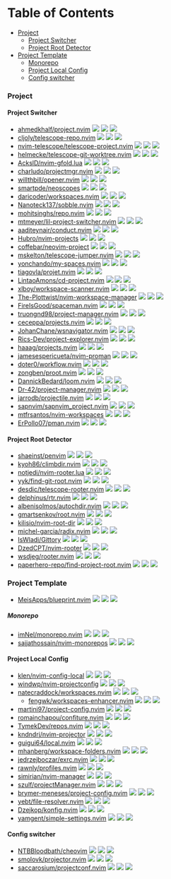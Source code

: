 # Table of Contents

<!-- toc -->

- [Project](#project)
  * [Project Switcher](#project-switcher)
  * [Project Root Detector](#project-root-detector)
- [Project Template](#project-template)
    + [Monorepo](#monorepo)
  * [Project Local Config](#project-local-config)
  * [Config switcher](#config-switcher)

<!-- tocstop -->

### Project

#### Project Switcher

- [ahmedkhalf/project.nvim](https://github.com/ahmedkhalf/project.nvim) ![](https://img.shields.io/github/stars/ahmedkhalf/project.nvim) ![](https://img.shields.io/github/last-commit/ahmedkhalf/project.nvim) ![](https://img.shields.io/github/commit-activity/y/ahmedkhalf/project.nvim)
- [cljoly/telescope-repo.nvim](https://cj.rs/telescope-repo-nvim/) ![](https://img.shields.io/github/stars/cljoly/telescope-repo.nvim) ![](https://img.shields.io/github/last-commit/cljoly/telescope-repo.nvim) ![](https://img.shields.io/github/commit-activity/y/cljoly/telescope-repo.nvim)
- [nvim-telescope/telescope-project.nvim](https://github.com/nvim-telescope/telescope-project.nvim) ![](https://img.shields.io/github/stars/nvim-telescope/telescope-project.nvim) ![](https://img.shields.io/github/last-commit/nvim-telescope/telescope-project.nvim) ![](https://img.shields.io/github/commit-activity/y/nvim-telescope/telescope-project.nvim)
- [helmecke/telescope-git-worktree.nvim](https://github.com/helmecke/telescope-git-worktree.nvim) ![](https://img.shields.io/github/stars/helmecke/telescope-git-worktree.nvim) ![](https://img.shields.io/github/last-commit/helmecke/telescope-git-worktree.nvim) ![](https://img.shields.io/github/commit-activity/y/helmecke/telescope-git-worktree.nvim)
- [AckslD/nvim-gfold.lua](https://github.com/AckslD/nvim-gfold.lua) ![](https://img.shields.io/github/stars/AckslD/nvim-gfold.lua) ![](https://img.shields.io/github/last-commit/AckslD/nvim-gfold.lua) ![](https://img.shields.io/github/commit-activity/y/AckslD/nvim-gfold.lua)
- [charludo/projectmgr.nvim](https://github.com/charludo/projectmgr.nvim) ![](https://img.shields.io/github/stars/charludo/projectmgr.nvim) ![](https://img.shields.io/github/last-commit/charludo/projectmgr.nvim) ![](https://img.shields.io/github/commit-activity/y/charludo/projectmgr.nvim)
- [willthbill/opener.nvim](https://github.com/willthbill/opener.nvim) ![](https://img.shields.io/github/stars/willthbill/opener.nvim) ![](https://img.shields.io/github/last-commit/willthbill/opener.nvim) ![](https://img.shields.io/github/commit-activity/y/willthbill/opener.nvim)
- [smartpde/neoscopes](https://github.com/smartpde/neoscopes) ![](https://img.shields.io/github/stars/smartpde/neoscopes) ![](https://img.shields.io/github/last-commit/smartpde/neoscopes) ![](https://img.shields.io/github/commit-activity/y/smartpde/neoscopes)
- [daricoder/workspaces.nvim](https://github.com/daricoder/workspaces.nvim) ![](https://img.shields.io/github/stars/daricoder/workspaces.nvim) ![](https://img.shields.io/github/last-commit/daricoder/workspaces.nvim) ![](https://img.shields.io/github/commit-activity/y/daricoder/workspaces.nvim)
- [Nanoteck137/sobble.nvim](https://github.com/Nanoteck137/sobble.nvim) ![](https://img.shields.io/github/stars/Nanoteck137/sobble.nvim) ![](https://img.shields.io/github/last-commit/Nanoteck137/sobble.nvim) ![](https://img.shields.io/github/commit-activity/y/Nanoteck137/sobble.nvim)
- [mohitsinghs/repo.nvim](https://github.com/mohitsinghs/repo.nvim) ![](https://img.shields.io/github/stars/mohitsinghs/repo.nvim) ![](https://img.shields.io/github/last-commit/mohitsinghs/repo.nvim) ![](https://img.shields.io/github/commit-activity/y/mohitsinghs/repo.nvim)
- [mtmeyer/lil-project-switcher.nvim](https://github.com/mtmeyer/lil-project-switcher.nvim) ![](https://img.shields.io/github/stars/mtmeyer/lil-project-switcher.nvim) ![](https://img.shields.io/github/last-commit/mtmeyer/lil-project-switcher.nvim) ![](https://img.shields.io/github/commit-activity/y/mtmeyer/lil-project-switcher.nvim)
- [aaditeynair/conduct.nvim](https://github.com/aaditeynair/conduct.nvim) ![](https://img.shields.io/github/stars/aaditeynair/conduct.nvim) ![](https://img.shields.io/github/last-commit/aaditeynair/conduct.nvim) ![](https://img.shields.io/github/commit-activity/y/aaditeynair/conduct.nvim)
- [Hubro/nvim-projects](https://github.com/Hubro/nvim-projects) ![](https://img.shields.io/github/stars/Hubro/nvim-projects) ![](https://img.shields.io/github/last-commit/Hubro/nvim-projects) ![](https://img.shields.io/github/commit-activity/y/Hubro/nvim-projects)
- [coffebar/neovim-project](https://github.com/coffebar/neovim-project) ![](https://img.shields.io/github/stars/coffebar/neovim-project) ![](https://img.shields.io/github/last-commit/coffebar/neovim-project) ![](https://img.shields.io/github/commit-activity/y/coffebar/neovim-project)
- [mskelton/telescope-jumper.nvim](https://github.com/mskelton/telescope-jumper.nvim) ![](https://img.shields.io/github/stars/mskelton/telescope-jumper.nvim) ![](https://img.shields.io/github/last-commit/mskelton/telescope-jumper.nvim) ![](https://img.shields.io/github/commit-activity/y/mskelton/telescope-jumper.nvim)
- [yonchando/my-spaces.nvim](https://github.com/yonchando/my-spaces.nvim) ![](https://img.shields.io/github/stars/yonchando/my-spaces.nvim) ![](https://img.shields.io/github/last-commit/yonchando/my-spaces.nvim) ![](https://img.shields.io/github/commit-activity/y/yonchando/my-spaces.nvim)
- [tiagovla/projet.nvim](https://github.com/tiagovla/projet.nvim) ![](https://img.shields.io/github/stars/tiagovla/projet.nvim) ![](https://img.shields.io/github/last-commit/tiagovla/projet.nvim) ![](https://img.shields.io/github/commit-activity/y/tiagovla/projet.nvim)
- [LintaoAmons/cd-project.nvim](https://github.com/LintaoAmons/cd-project.nvim) ![](https://img.shields.io/github/stars/LintaoAmons/cd-project.nvim) ![](https://img.shields.io/github/last-commit/LintaoAmons/cd-project.nvim) ![](https://img.shields.io/github/commit-activity/y/LintaoAmons/cd-project.nvim)
- [xlboy/workspace-scanner.nvim](https://github.com/xlboy/workspace-scanner.nvim) ![](https://img.shields.io/github/stars/xlboy/workspace-scanner.nvim) ![](https://img.shields.io/github/last-commit/xlboy/workspace-scanner.nvim) ![](https://img.shields.io/github/commit-activity/y/xlboy/workspace-scanner.nvim)
- [The-Plottwist/nvim-workspace-manager](https://github.com/The-Plottwist/nvim-workspace-manager) ![](https://img.shields.io/github/stars/The-Plottwist/nvim-workspace-manager) ![](https://img.shields.io/github/last-commit/The-Plottwist/nvim-workspace-manager) ![](https://img.shields.io/github/commit-activity/y/The-Plottwist/nvim-workspace-manager)
- [FireIsGood/spaceman.nvim](https://github.com/FireIsGood/spaceman.nvim) ![](https://img.shields.io/github/stars/FireIsGood/spaceman.nvim) ![](https://img.shields.io/github/last-commit/FireIsGood/spaceman.nvim) ![](https://img.shields.io/github/commit-activity/y/FireIsGood/spaceman.nvim)
- [truongnd98/project-manager.nvim](https://github.com/truongnd98/project-manager.nvim) ![](https://img.shields.io/github/stars/truongnd98/project-manager.nvim) ![](https://img.shields.io/github/last-commit/truongnd98/project-manager.nvim) ![](https://img.shields.io/github/commit-activity/y/truongnd98/project-manager.nvim)
- [ceceppa/projects.nvim](https://github.com/ceceppa/projects.nvim) ![](https://img.shields.io/github/stars/ceceppa/projects.nvim) ![](https://img.shields.io/github/last-commit/ceceppa/projects.nvim) ![](https://img.shields.io/github/commit-activity/y/ceceppa/projects.nvim)
- [JohanChane/wsnavigator.nvim](https://github.com/JohanChane/wsnavigator.nvim) ![](https://img.shields.io/github/stars/JohanChane/wsnavigator.nvim) ![](https://img.shields.io/github/last-commit/JohanChane/wsnavigator.nvim) ![](https://img.shields.io/github/commit-activity/y/JohanChane/wsnavigator.nvim)
- [Rics-Dev/project-explorer.nvim](https://github.com/Rics-Dev/project-explorer.nvim) ![](https://img.shields.io/github/stars/Rics-Dev/project-explorer.nvim) ![](https://img.shields.io/github/last-commit/Rics-Dev/project-explorer.nvim) ![](https://img.shields.io/github/commit-activity/y/Rics-Dev/project-explorer.nvim)
- [haaag/projects.nvim](https://github.com/haaag/projects.nvim) ![](https://img.shields.io/github/stars/haaag/projects.nvim) ![](https://img.shields.io/github/last-commit/haaag/projects.nvim) ![](https://img.shields.io/github/commit-activity/y/haaag/projects.nvim)
- [jamesespericueta/nvim-proman](https://github.com/jamesespericueta/nvim-proman) ![](https://img.shields.io/github/stars/jamesespericueta/nvim-proman) ![](https://img.shields.io/github/last-commit/jamesespericueta/nvim-proman) ![](https://img.shields.io/github/commit-activity/y/jamesespericueta/nvim-proman)
- [doter0/workflow.nvim](https://github.com/doter0/workflow.nvim) ![](https://img.shields.io/github/stars/doter0/workflow.nvim) ![](https://img.shields.io/github/last-commit/doter0/workflow.nvim) ![](https://img.shields.io/github/commit-activity/y/doter0/workflow.nvim)
- [zongben/proot.nvim](https://github.com/zongben/proot.nvim) ![](https://img.shields.io/github/stars/zongben/proot.nvim) ![](https://img.shields.io/github/last-commit/zongben/proot.nvim) ![](https://img.shields.io/github/commit-activity/y/zongben/proot.nvim)
- [DannickBedard/loom.nvim](https://github.com/DannickBedard/loom.nvim) ![](https://img.shields.io/github/stars/DannickBedard/loom.nvim) ![](https://img.shields.io/github/last-commit/DannickBedard/loom.nvim) ![](https://img.shields.io/github/commit-activity/y/DannickBedard/loom.nvim)
- [Dr-42/project-manager.nvim](https://github.com/Dr-42/project-manager.nvim) ![](https://img.shields.io/github/stars/Dr-42/project-manager.nvim) ![](https://img.shields.io/github/last-commit/Dr-42/project-manager.nvim) ![](https://img.shields.io/github/commit-activity/y/Dr-42/project-manager.nvim)
- [jarrodb/projectile.nvim](https://github.com/jarrodb/projectile.nvim) ![](https://img.shields.io/github/stars/jarrodb/projectile.nvim) ![](https://img.shields.io/github/last-commit/jarrodb/projectile.nvim) ![](https://img.shields.io/github/commit-activity/y/jarrodb/projectile.nvim)
- [sapnvim/sapnvim_project.nvim](https://github.com/sapnvim/sapnvim_project.nvim) ![](https://img.shields.io/github/stars/sapnvim/sapnvim_project.nvim) ![](https://img.shields.io/github/last-commit/sapnvim/sapnvim_project.nvim) ![](https://img.shields.io/github/commit-activity/y/sapnvim/sapnvim_project.nvim)
- [mtfrsantos/nvim-workspaces](https://github.com/mtfrsantos/nvim-workspaces) ![](https://img.shields.io/github/stars/mtfrsantos/nvim-workspaces) ![](https://img.shields.io/github/last-commit/mtfrsantos/nvim-workspaces) ![](https://img.shields.io/github/commit-activity/y/mtfrsantos/nvim-workspaces)
- [ErPollo07/pman.nvim](https://github.com/ErPollo07/pman.nvim) ![](https://img.shields.io/github/stars/ErPollo07/pman.nvim) ![](https://img.shields.io/github/last-commit/ErPollo07/pman.nvim) ![](https://img.shields.io/github/commit-activity/y/ErPollo07/pman.nvim)

#### Project Root Detector

- [shaeinst/penvim](https://github.com/shaeinst/penvim) ![](https://img.shields.io/github/stars/shaeinst/penvim) ![](https://img.shields.io/github/last-commit/shaeinst/penvim) ![](https://img.shields.io/github/commit-activity/y/shaeinst/penvim)
- [kyoh86/climbdir.nvim](https://github.com/kyoh86/climbdir.nvim) ![](https://img.shields.io/github/stars/kyoh86/climbdir.nvim) ![](https://img.shields.io/github/last-commit/kyoh86/climbdir.nvim) ![](https://img.shields.io/github/commit-activity/y/kyoh86/climbdir.nvim)
- [notjedi/nvim-rooter.lua](https://github.com/notjedi/nvim-rooter.lua) ![](https://img.shields.io/github/stars/notjedi/nvim-rooter.lua) ![](https://img.shields.io/github/last-commit/notjedi/nvim-rooter.lua) ![](https://img.shields.io/github/commit-activity/y/notjedi/nvim-rooter.lua)
- [yyk/find-git-root.nvim](https://github.com/yyk/find-git-root.nvim) ![](https://img.shields.io/github/stars/yyk/find-git-root.nvim) ![](https://img.shields.io/github/last-commit/yyk/find-git-root.nvim) ![](https://img.shields.io/github/commit-activity/y/yyk/find-git-root.nvim)
- [desdic/telescope-rooter.nvim](https://github.com/desdic/telescope-rooter.nvim) ![](https://img.shields.io/github/stars/desdic/telescope-rooter.nvim) ![](https://img.shields.io/github/last-commit/desdic/telescope-rooter.nvim) ![](https://img.shields.io/github/commit-activity/y/desdic/telescope-rooter.nvim)
- [delphinus/rtr.nvim](https://github.com/delphinus/rtr.nvim) ![](https://img.shields.io/github/stars/delphinus/rtr.nvim) ![](https://img.shields.io/github/last-commit/delphinus/rtr.nvim) ![](https://img.shields.io/github/commit-activity/y/delphinus/rtr.nvim)
- [albenisolmos/autochdir.nvim](https://github.com/albenisolmos/autochdir.nvim) ![](https://img.shields.io/github/stars/albenisolmos/autochdir.nvim) ![](https://img.shields.io/github/last-commit/albenisolmos/autochdir.nvim) ![](https://img.shields.io/github/commit-activity/y/albenisolmos/autochdir.nvim)
- [gmartsenkov/root.nvim](https://github.com/gmartsenkov/root.nvim) ![](https://img.shields.io/github/stars/gmartsenkov/root.nvim) ![](https://img.shields.io/github/last-commit/gmartsenkov/root.nvim) ![](https://img.shields.io/github/commit-activity/y/gmartsenkov/root.nvim)
- [kilisio/nvim-root-dir](https://github.com/kilisio/nvim-root-dir) ![](https://img.shields.io/github/stars/kilisio/nvim-root-dir) ![](https://img.shields.io/github/last-commit/kilisio/nvim-root-dir) ![](https://img.shields.io/github/commit-activity/y/kilisio/nvim-root-dir)
- [michel-garcia/radix.nvim](https://github.com/michel-garcia/radix.nvim) ![](https://img.shields.io/github/stars/michel-garcia/radix.nvim) ![](https://img.shields.io/github/last-commit/michel-garcia/radix.nvim) ![](https://img.shields.io/github/commit-activity/y/michel-garcia/radix.nvim)
- [IsWladi/Gittory](https://github.com/IsWladi/Gittory) ![](https://img.shields.io/github/stars/IsWladi/Gittory) ![](https://img.shields.io/github/last-commit/IsWladi/Gittory) ![](https://img.shields.io/github/commit-activity/y/IsWladi/Gittory)
- [DzedCPT/nvim-rooter](https://github.com/DzedCPT/nvim-rooter) ![](https://img.shields.io/github/stars/DzedCPT/nvim-rooter) ![](https://img.shields.io/github/last-commit/DzedCPT/nvim-rooter) ![](https://img.shields.io/github/commit-activity/y/DzedCPT/nvim-rooter)
- [wsdjeg/rooter.nvim](https://github.com/wsdjeg/rooter.nvim) ![](https://img.shields.io/github/stars/wsdjeg/rooter.nvim) ![](https://img.shields.io/github/last-commit/wsdjeg/rooter.nvim) ![](https://img.shields.io/github/commit-activity/y/wsdjeg/rooter.nvim)
- [paperhero-repo/find-project-root.nvim](https://github.com/paperhero-repo/find-project-root.nvim) ![](https://img.shields.io/github/stars/paperhero-repo/find-project-root.nvim) ![](https://img.shields.io/github/last-commit/paperhero-repo/find-project-root.nvim) ![](https://img.shields.io/github/commit-activity/y/paperhero-repo/find-project-root.nvim)

### Project Template

- [MeisApps/blueprint.nvim](https://github.com/MeisApps/blueprint.nvim) ![](https://img.shields.io/github/stars/MeisApps/blueprint.nvim) ![](https://img.shields.io/github/last-commit/MeisApps/blueprint.nvim) ![](https://img.shields.io/github/commit-activity/y/MeisApps/blueprint.nvim)

##### Monorepo

- [imNel/monorepo.nvim](https://github.com/imNel/monorepo.nvim) ![](https://img.shields.io/github/stars/imNel/monorepo.nvim) ![](https://img.shields.io/github/last-commit/imNel/monorepo.nvim) ![](https://img.shields.io/github/commit-activity/y/imNel/monorepo.nvim)
- [sajjathossain/nvim-monorepos](https://github.com/sajjathossain/nvim-monorepos) ![](https://img.shields.io/github/stars/sajjathossain/nvim-monorepos) ![](https://img.shields.io/github/last-commit/sajjathossain/nvim-monorepos) ![](https://img.shields.io/github/commit-activity/y/sajjathossain/nvim-monorepos)

#### Project Local Config

- [klen/nvim-config-local](https://github.com/klen/nvim-config-local) ![](https://img.shields.io/github/stars/klen/nvim-config-local) ![](https://img.shields.io/github/last-commit/klen/nvim-config-local) ![](https://img.shields.io/github/commit-activity/y/klen/nvim-config-local)
- [windwp/nvim-projectconfig](https://github.com/windwp/nvim-projectconfig) ![](https://img.shields.io/github/stars/windwp/nvim-projectconfig) ![](https://img.shields.io/github/last-commit/windwp/nvim-projectconfig) ![](https://img.shields.io/github/commit-activity/y/windwp/nvim-projectconfig)
- [natecraddock/workspaces.nvim](https://github.com/natecraddock/workspaces.nvim) ![](https://img.shields.io/github/stars/natecraddock/workspaces.nvim) ![](https://img.shields.io/github/last-commit/natecraddock/workspaces.nvim) ![](https://img.shields.io/github/commit-activity/y/natecraddock/workspaces.nvim)
  - [fengwk/workspaces-enhancer.nvim](https://github.com/fengwk/workspaces-enhancer.nvim) ![](https://img.shields.io/github/stars/fengwk/workspaces-enhancer.nvim) ![](https://img.shields.io/github/last-commit/fengwk/workspaces-enhancer.nvim) ![](https://img.shields.io/github/commit-activity/y/fengwk/workspaces-enhancer.nvim)
- [martini97/project-config.nvim](https://github.com/martini97/project-config.nvim) ![](https://img.shields.io/github/stars/martini97/project-config.nvim) ![](https://img.shields.io/github/last-commit/martini97/project-config.nvim) ![](https://img.shields.io/github/commit-activity/y/martini97/project-config.nvim)
- [romainchapou/confiture.nvim](https://github.com/romainchapou/confiture.nvim) ![](https://img.shields.io/github/stars/romainchapou/confiture.nvim) ![](https://img.shields.io/github/last-commit/romainchapou/confiture.nvim) ![](https://img.shields.io/github/commit-activity/y/romainchapou/confiture.nvim)
- [TymekDev/repos.nvim](https://github.com/TymekDev/repos.nvim) ![](https://img.shields.io/github/stars/TymekDev/repos.nvim) ![](https://img.shields.io/github/last-commit/TymekDev/repos.nvim) ![](https://img.shields.io/github/commit-activity/y/TymekDev/repos.nvim)
- [kndndrj/nvim-projector](https://github.com/kndndrj/nvim-projector) ![](https://img.shields.io/github/stars/kndndrj/nvim-projector) ![](https://img.shields.io/github/last-commit/kndndrj/nvim-projector) ![](https://img.shields.io/github/commit-activity/y/kndndrj/nvim-projector)
- [guigui64/local.nvim](https://github.com/guigui64/local.nvim) ![](https://img.shields.io/github/stars/guigui64/local.nvim) ![](https://img.shields.io/github/last-commit/guigui64/local.nvim) ![](https://img.shields.io/github/commit-activity/y/guigui64/local.nvim)
- [mhanberg/workspace-folders.nvim](https://github.com/mhanberg/workspace-folders.nvim) ![](https://img.shields.io/github/stars/mhanberg/workspace-folders.nvim) ![](https://img.shields.io/github/last-commit/mhanberg/workspace-folders.nvim) ![](https://img.shields.io/github/commit-activity/y/mhanberg/workspace-folders.nvim)
- [jedrzejboczar/exrc.nvim](https://github.com/jedrzejboczar/exrc.nvim) ![](https://img.shields.io/github/stars/jedrzejboczar/exrc.nvim) ![](https://img.shields.io/github/last-commit/jedrzejboczar/exrc.nvim) ![](https://img.shields.io/github/commit-activity/y/jedrzejboczar/exrc.nvim)
- [rawnly/profiles.nvim](https://github.com/rawnly/profiles.nvim) ![](https://img.shields.io/github/stars/rawnly/profiles.nvim) ![](https://img.shields.io/github/last-commit/rawnly/profiles.nvim) ![](https://img.shields.io/github/commit-activity/y/rawnly/profiles.nvim)
- [simirian/nvim-manager](https://github.com/simirian/nvim-manager) ![](https://img.shields.io/github/stars/simirian/nvim-manager) ![](https://img.shields.io/github/last-commit/simirian/nvim-manager) ![](https://img.shields.io/github/commit-activity/y/simirian/nvim-manager)
- [szulf/projectManager.nvim](https://github.com/szulf/projectManager.nvim) ![](https://img.shields.io/github/stars/szulf/projectManager.nvim) ![](https://img.shields.io/github/last-commit/szulf/projectManager.nvim) ![](https://img.shields.io/github/commit-activity/y/szulf/projectManager.nvim)
- [brymer-meneses/project-config.nvim](https://github.com/brymer-meneses/project-config.nvim) ![](https://img.shields.io/github/stars/brymer-meneses/project-config.nvim) ![](https://img.shields.io/github/last-commit/brymer-meneses/project-config.nvim) ![](https://img.shields.io/github/commit-activity/y/brymer-meneses/project-config.nvim)
- [yebt/file-resolver.nvim](https://github.com/yebt/file-resolver.nvim) ![](https://img.shields.io/github/stars/yebt/file-resolver.nvim) ![](https://img.shields.io/github/last-commit/yebt/file-resolver.nvim) ![](https://img.shields.io/github/commit-activity/y/yebt/file-resolver.nvim)
- [Dzejkop/konfig.nvim](https://github.com/Dzejkop/konfig.nvim) ![](https://img.shields.io/github/stars/Dzejkop/konfig.nvim) ![](https://img.shields.io/github/last-commit/Dzejkop/konfig.nvim) ![](https://img.shields.io/github/commit-activity/y/Dzejkop/konfig.nvim)
- [yamgent/simple-settings.nvim](https://github.com/yamgent/simple-settings.nvim) ![](https://img.shields.io/github/stars/yamgent/simple-settings.nvim) ![](https://img.shields.io/github/last-commit/yamgent/simple-settings.nvim) ![](https://img.shields.io/github/commit-activity/y/yamgent/simple-settings.nvim)

#### Config switcher

- [NTBBloodbath/cheovim](https://github.com/NTBBloodbath/cheovim) ![](https://img.shields.io/github/stars/NTBBloodbath/cheovim) ![](https://img.shields.io/github/last-commit/NTBBloodbath/cheovim) ![](https://img.shields.io/github/commit-activity/y/NTBBloodbath/cheovim)
- [smolovk/projector.nvim](https://github.com/smolovk/projector.nvim) ![](https://img.shields.io/github/stars/smolovk/projector.nvim) ![](https://img.shields.io/github/last-commit/smolovk/projector.nvim) ![](https://img.shields.io/github/commit-activity/y/smolovk/projector.nvim)
- [saccarosium/projectconf.nvim](https://github.com/saccarosium/projectconf.nvim) ![](https://img.shields.io/github/stars/saccarosium/projectconf.nvim) ![](https://img.shields.io/github/last-commit/saccarosium/projectconf.nvim) ![](https://img.shields.io/github/commit-activity/y/saccarosium/projectconf.nvim)
